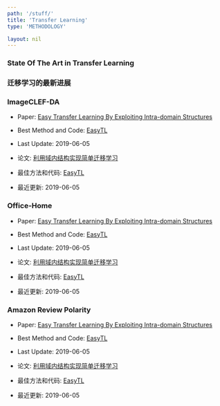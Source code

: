 ```yaml
---
path: '/stuff/'
title: 'Transfer Learning'
type: 'METHODOLOGY'

layout: nil
---
```


### State Of The Art in Transfer Learning 
### 迁移学习的最新进展   

### ImageCLEF-DA

* Paper: [Easy Transfer Learning By Exploiting Intra-domain Structures](https://arxiv.org/pdf/1904.01376v2.pdf)

* Best Method and Code: [EasyTL](https://github.com/jindongwang/transferlearning)

* Last Update: 2019-06-05

* 论文: [利用域内结构实现简单迁移学习](https://arxiv.org/pdf/1904.01376v2.pdf)

* 最佳方法和代码: [EasyTL](https://github.com/jindongwang/transferlearning)

* 最近更新: 2019-06-05

### Office-Home

* Paper: [Easy Transfer Learning By Exploiting Intra-domain Structures](https://arxiv.org/pdf/1904.01376v2.pdf)

* Best Method and Code: [EasyTL](https://github.com/jindongwang/transferlearning)

* Last Update: 2019-06-05

* 论文: [利用域内结构实现简单迁移学习](https://arxiv.org/pdf/1904.01376v2.pdf)

* 最佳方法和代码: [EasyTL](https://github.com/jindongwang/transferlearning)

* 最近更新: 2019-06-05

### Amazon Review Polarity

* Paper: [Easy Transfer Learning By Exploiting Intra-domain Structures](https://arxiv.org/pdf/1904.01376v2.pdf)

* Best Method and Code: [EasyTL](https://github.com/jindongwang/transferlearning)

* Last Update: 2019-06-05

* 论文: [利用域内结构实现简单迁移学习](https://arxiv.org/pdf/1904.01376v2.pdf)

* 最佳方法和代码: [EasyTL](https://github.com/jindongwang/transferlearning)

* 最近更新: 2019-06-05

